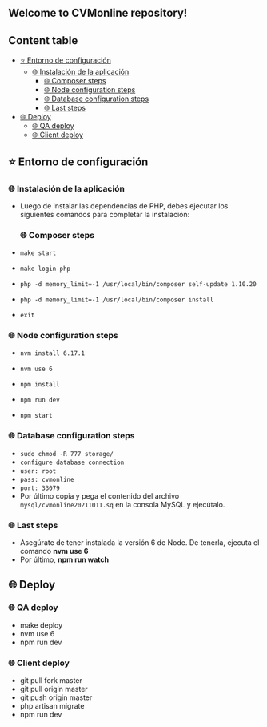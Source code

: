 
## Welcome to CVMonline repository!

## Content table

- [:star: Entorno de configuración](#star-entorno-de-configuración)
    - [:globe_with_meridians: Instalación de la aplicación](#globe_with_meridians-instalación-de-la-aplicación)
        - [:globe_with_meridians: Composer steps](#globe_with_meridians-composer-steps)
        - [:globe_with_meridians: Node configuration steps](#globe_with_meridians-node-configuration-steps)
        - [:globe_with_meridians: Database configuration steps](#globe_with_meridians-database-configuration-steps)
        - [:globe_with_meridians: Last steps](#globe_with_meridians-last-steps)
- [:globe_with_meridians: Deploy](#globe_with_meridians-deploy)
    - [:globe_with_meridians: QA deploy](#globe_with_meridians-qa-deploy)
    - [:globe_with_meridians: Client deploy](#globe_with_meridians-client-deploy)

## :star: Entorno de configuración

### :globe_with_meridians: Instalación de la aplicación
- Luego de instalar las dependencias de PHP, debes ejecutar los siguientes comandos para completar la instalación:
  ### :globe_with_meridians: Composer steps
- `make start`

- `make login-php`

- `php -d memory_limit=-1 /usr/local/bin/composer self-update 1.10.20`

- `php -d memory_limit=-1 /usr/local/bin/composer install`

- `exit`

### :globe_with_meridians: Node configuration steps
- `nvm install 6.17.1`

- `nvm use 6`

- `npm install`

- `npm run dev`

- `npm start`

### :globe_with_meridians: Database configuration steps

- `sudo chmod -R 777 storage/`
- `configure database connection`
- `user: root`
- `pass: cvmonline`
- `port: 33079`
- Por último copia y pega el contenido del archivo `mysql/cvmonline20211011.sq` en  la consola MySQL y ejecútalo.

### :globe_with_meridians: Last steps
- Asegúrate de tener instalada la versión 6 de Node. De tenerla, ejecuta el comando **nvm use 6**
- Por último, **npm run watch**

## :globe_with_meridians: Deploy

### :globe_with_meridians: QA deploy

- make deploy
- nvm use 6
- npm run dev

### :globe_with_meridians: Client deploy

- git pull fork master
- git pull origin master
- git push origin master
- php artisan migrate
- npm run dev
